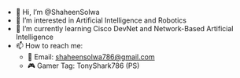 - 👋 Hi, I’m @ShaheenSolwa
- 👀 I’m interested in Artificial Intelligence and Robotics
- 🌱 I’m currently learning Cisco DevNet and Network-Based Artificial Intelligence
- 📫 How to reach me:
    - 📧 Email:     shaheensolwa786@gmail.com
    - 🎮 Gamer Tag: TonyShark786 (PS)
